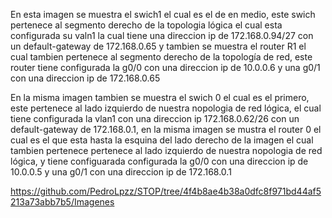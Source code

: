En esta imagen se muestra el swich1 el cual es el de en medio, este swich pertenece al segmento derecho de la topologia lógica el cual esta configurada su valn1 la cual tiene una direccion ip de 172.168.0.94/27  con un default-gateway de 172.168.0.65 y tambien se muestra el router R1 el cual tambien pertenece al segmento derecho de la topología de red, este router tiene configurada la g0/0 con una direccion ip de 10.0.0.6 y una g0/1 con una direccion ip de 172.168.0.65

En la misma imagen tambien se muestra el swich 0 el cual es el primero, este pertenece al lado izquierdo de nuestra nopologia de red lógica, el cual tiene configurada la vlan1 con una direccion ip 172.168.0.62/26 con un default-gateway de 172.168.0.1, en la misma imagen se mustra el router 0 el cual es el que esta hasta la esquina del lado derecho de la imagen el cual tambien pertenece  pertenece al lado izquierdo de nuestra nopologia de red lógica, y tiene configuarada  configurada la g0/0 con una direccion ip de 10.0.0.5 y una g0/1 con una direccion ip de 172.168.0.1

https://github.com/PedroLpzz/STOP/tree/4f4b8ae4b38a0dfc8f971bd44af5213a73abb7b5/Imagenes
